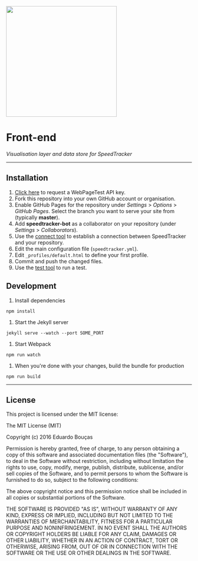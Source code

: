 <img src="https://speedtracker.org/assets/images/logo-full-square-inverted.png" width="300">

# Front-end

*Visualisation layer and data store for SpeedTracker*

---

## Installation

1. [Click here](https://www.webpagetest.org/getkey.php) to request a WebPageTest API key.
1. Fork this repository into your own GitHub account or organisation.
1. Enable GitHub Pages for the repository under *Settings* > *Options* > *GitHub Pages*. Select the branch you want to serve your site from (typically **master**).
1. Add **speedtracker-bot** as a collaborator on your repository (under *Settings* > *Collaborators*).
1. Use the [connect tool](/connect) to establish a connection between SpeedTracker and your repository.
1. Edit the main configuration file (`speedtracker.yml`).
1. Edit `_profiles/default.html` to define your first profile.
1. Commit and push the changed files.
1. Use the [test tool](/test) to run a test.

## Development

1. Install dependencies

  ```
  npm install
  ```
  
1. Start the Jekyll server

  ```
  jekyll serve --watch --port SOME_PORT
  ```
  
1. Start Webpack

  ```
  npm run watch
  ```

1. When you're done with your changes, build the bundle for production

  ```
  npm run build
  ```
  
---

## License

This project is licensed under the MIT license:

The MIT License (MIT)

Copyright (c) 2016 Eduardo Bouças

Permission is hereby granted, free of charge, to any person obtaining a copy
of this software and associated documentation files (the "Software"), to deal
in the Software without restriction, including without limitation the rights
to use, copy, modify, merge, publish, distribute, sublicense, and/or sell
copies of the Software, and to permit persons to whom the Software is
furnished to do so, subject to the following conditions:

The above copyright notice and this permission notice shall be included in all
copies or substantial portions of the Software.

THE SOFTWARE IS PROVIDED "AS IS", WITHOUT WARRANTY OF ANY KIND, EXPRESS OR
IMPLIED, INCLUDING BUT NOT LIMITED TO THE WARRANTIES OF MERCHANTABILITY,
FITNESS FOR A PARTICULAR PURPOSE AND NONINFRINGEMENT. IN NO EVENT SHALL THE
AUTHORS OR COPYRIGHT HOLDERS BE LIABLE FOR ANY CLAIM, DAMAGES OR OTHER
LIABILITY, WHETHER IN AN ACTION OF CONTRACT, TORT OR OTHERWISE, ARISING FROM,
OUT OF OR IN CONNECTION WITH THE SOFTWARE OR THE USE OR OTHER DEALINGS IN THE
SOFTWARE.
